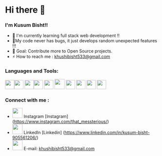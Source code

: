 ### <h1>Hi there 👋 </h1>

<h3>
I'm Kusum Bisht!! </h3>

- 🌱 I'm currently learning full stack web development !!
- 🔗My code never has bugs, it just develops random unexpected features !!!
- 🎯 Goal: Contribute more to Open Source projects.
- ⚡ How to reach me : khushibisht533@gmail.com


### Languages and Tools:

<img src = 'https://github.com/MarikIshtar007/MarikIshtar007/blob/master/images/cpp.svg' width='30'/><img src = 'https://github.com/MarikIshtar007/MarikIshtar007/blob/master/images/python2.png' width='30'/> <img src = 'https://github.com/MarikIshtar007/MarikIshtar007/blob/master/images/html.svg' width='30'/><img src = 'https://github.com/MarikIshtar007/MarikIshtar007/blob/master/images/css.svg' width='30'/> <img src = 'https://github.com/MarikIshtar007/MarikIshtar007/blob/master/images/js.svg' width='30'/> <img src = 'https://github.com/MarikIshtar007/MarikIshtar007/blob/master/images/bootstrap.svg' width='33'/> <img src = 'https://github.com/MarikIshtar007/MarikIshtar007/blob/master/images/sql.svg' width='30'/>  <img src ='https://github.com/simple-icons/simple-icons/blob/develop/icons/adobeillustrator.svg' width='30'/> <img src = 'https://github.com/simple-icons/simple-icons/blob/develop/icons/adobephotoshop.svg' width='30'/> <img src = 'https://github.com/MarikIshtar007/MarikIshtar007/blob/master/images/git.svg' width='30'/>

### Connect with me :

 - <img src="https://img.icons8.com/color/48/000000/instagram-new--v2.png" width="33"> Instagram [Instagram] (https://www.instagram.com/that_messterious/)
- <img src="https://img.icons8.com/external-justicon-flat-justicon/64/000000/external-linkedin-social-media-justicon-flat-justicon.png" width="33"> LinkedIn [Linkedin] (https://www.linkedin.com/in/kusum-bisht-905561206/) 
- <img src="https://img.icons8.com/fluency/48/000000/gmail-new.png" width="33"> E-mail: khushibisht533@gmail.com

<br />

